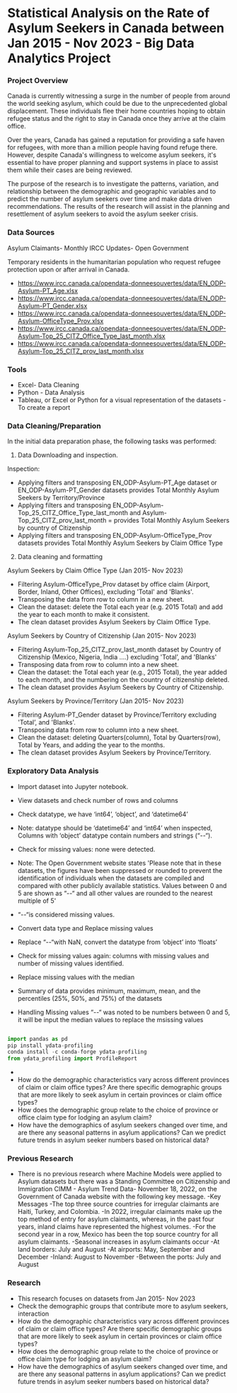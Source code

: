 # Statistical Analysis on the Rate of Asylum Seekers in Canada between Jan 2015 - Nov 2023 -  Big Data Analytics Project 

### Project Overview

Canada is currently witnessing a surge in the number of people from around the world seeking asylum, which could be due to the unprecedented global displacement. These individuals flee their home countries hoping to obtain refugee status and the right to stay in Canada once they arrive at the claim office. 

Over the years, Canada has gained a reputation for providing a safe haven for refugees, with more than a million people having found refuge there. However, despite Canada's willingness to welcome asylum seekers, it's essential to have proper planning and support systems in place to assist them while their cases are being reviewed.

The purpose of the research is to investigate the patterns, variation, and relationship between the demographic and geographic variables and to predict the number of asylum seekers over time and make data driven recommendations. The results of the research will assist in the planning and resettlement of asylum seekers to avoid the asylum seeker crisis.


### Data Sources
Asylum Claimants- Monthly IRCC Updates- Open Government

Temporary residents in the humanitarian population who request refugee protection upon or after arrival in Canada.

- 	https://www.ircc.canada.ca/opendata-donneesouvertes/data/EN_ODP-Asylum-PT_Age.xlsx
- 	https://www.ircc.canada.ca/opendata-donneesouvertes/data/EN_ODP-Asylum-PT_Gender.xlsx
- 	https://www.ircc.canada.ca/opendata-donneesouvertes/data/EN_ODP-Asylum-OfficeType_Prov.xlsx
- 	https://www.ircc.canada.ca/opendata-donneesouvertes/data/EN_ODP-Asylum-Top_25_CITZ_Office_Type_last_month.xlsx
- 	https://www.ircc.canada.ca/opendata-donneesouvertes/data/EN_ODP-Asylum-Top_25_CITZ_prov_last_month.xlsx

### Tools
- Excel- Data Cleaning 
- Python - Data Analysis
- Tableau, or Excel or Python for a visual representation of the datasets - To create a report

### Data Cleaning/Preparation

In the initial data preparation phase, the following tasks was performed:
1.  Data Downloading and inspection.

Inspection:
   
- Applying filters and transposing EN_ODP-Asylum-PT_Age dataset or EN_ODP-Asylum-PT_Gender datasets provides Total Monthly Asylum Seekers by Territory/Province
- Applying filters and transposing EN_ODP-Asylum-Top_25_CITZ_Office_Type_last_month and Asylum-Top_25_CITZ_prov_last_month = provides Total Monthly Asylum Seekers by country of Citizenship
- Applying filters and transposing EN_ODP-Asylum-OfficeType_Prov datasets provides Total Monthly Asylum Seekers by Claim Office Type


2. Data cleaning and formatting
   
Asylum Seekers by Claim Office Type (Jan 2015- Nov 2023)
- 	Filtering Asylum-OfficeType_Prov dataset by office claim (Airport, Border, Inland, Other Offices), excluding 'Total' and 'Blanks'.
- 	Transposing the data from row to column in a new sheet.
- 	Clean the dataset: delete the Total each year (e.g. 2015 Total) and add the year to each month to make it consistent.
-	The clean dataset provides Asylum Seekers by Claim Office Type.

Asylum Seekers by Country of Citizenship (Jan 2015- Nov 2023)
-	Filtering Asylum-Top_25_CITZ_prov_last_month dataset by Country of Citizenship (Mexico, Nigeria, India ….) excluding 'Total’, and 'Blanks'
-	Transposing data from row to column into a new sheet.
-	Clean the dataset: the Total each year (e.g., 2015 Total), the year added to each month, and the numbering on the country of citizenship deleted.
-	The clean dataset provides Asylum Seekers by Country of Citizenship.

Asylum Seekers by Province/Territory (Jan 2015- Nov 2023)
-	Filtering Asylum-PT_Gender dataset by Province/Territory excluding 'Total’, and 'Blanks'.
-	Transposing data from row to column into a new sheet.
-	Clean the dataset: deleting Quarters(column), Total by Quarters(row), Total by Years, and adding the year to the months.
-	The clean dataset provides Asylum Seekers by Province/Territory.

### Exploratory Data Analysis

- Import dataset into Jupyter notebook.
- View datasets and check number of rows and columns
- Check datatype, we have ‘int64’, ‘object’, and ‘datetime64’
- Note: datatype should be ‘datetime64’ and ‘int64’ when inspected, Columns with ‘object’ datatype contain numbers and strings (“--“).
- Check for missing values: none were detected. 
- Note: The Open Government website states 'Please note that in these datasets, the figures have been suppressed or rounded to prevent the identification of individuals when the datasets are compiled and compared with other publicly available statistics. Values between 0 and 5 are shown as “--“ and all other values are rounded to the nearest multiple of 5'
- “--“is considered missing values.
- Convert data type and Replace missing values
- Replace “--“with NaN, convert the datatype from ‘object’ into ‘floats’ 
- Check for missing values again: columns with missing values and number of missing values identified.
- Replace missing values with the median
- Summary of data provides minimum, maximum, mean, and the percentiles (25%, 50%, and 75%) of the datasets


- Handling Missing values
“--“ was noted to be numbers between 0 and 5, it will be input the median values to replace the msissing values 

``` Python

import pandas as pd
pip install ydata-profiling
conda install -c conda-forge ydata-profiling
from ydata_profiling import ProfileReport
```


-
- 	How do the demographic characteristics vary across different provinces of claim or claim office types? Are there specific demographic groups that are more likely to seek asylum in certain provinces or claim office types?
- 	How does the demographic group relate to the choice of province or office claim type for lodging an asylum claim? 
-  How have the demographics of asylum seekers changed over time, and are there any seasonal patterns in asylum applications? Can we predict future trends in asylum seeker numbers based on historical data? 



### Previous Research
-	There is no previous research where Machine Models were applied to Asylum datasets but there was a Standing Committee on Citizenship and Immigration CIMM - Asylum Trend Data- November 18, 2022, on the Government of Canada website with the following key message.
-Key Messages
-The top three source countries for irregular claimants are Haiti, Turkey, and Colombia.
-In 2022, irregular claimants make up the top method of entry for asylum claimants, whereas, in the past four years, inland claims have represented the highest volumes.
-For the second year in a row, Mexico has been the top source country for all asylum claimants.
-Seasonal increases in asylum claimants occur
-At land borders: July and August
-At airports: May, September and December
-Inland: August to November
-Between the ports: July and August

### Research
- This research focuses on datasets from Jan 2015- Nov 2023
- Check the demographic groups that contribute more to asylum seekers, interaction 
- How do the demographic characteristics vary across different provinces of claim or claim office types? Are there specific demographic groups that are more likely to seek asylum in certain provinces or claim office types?
- How does the demographic group relate to the choice of province or office claim type for lodging an asylum claim? 
- How have the demographics of asylum seekers changed over time, and are there any seasonal patterns in asylum applications? Can we predict future trends in asylum seeker numbers based on historical data? 
